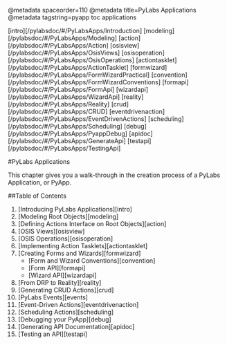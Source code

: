 @metadata spaceorder=110
@metadata title=PyLabs Applications
@metadata tagstring=pyapp toc applications

[intro][/pylabsdoc/#/PyLabsApps/Introduction]
[modeling][/pylabsdoc/#/PyLabsApps/Modeling]
[action][/pylabsdoc/#/PyLabsApps/Action]
[osisview][/pylabsdoc/#/PyLabsApps/OsisViews]
[osisoperation][/pylabsdoc/#/PyLabsApps/OsisOperations]
[actiontasklet][/pylabsdoc/#/PyLabsApps/ActionTasklet]
[formwizard][/pylabsdoc/#/PyLabsApps/FormWizardPractical]
[convention][/pylabsdoc/#/PyLabsApps/FormWizardConventions]
[formapi][/pylabsdoc/#/PyLabsApps/FormApi]
[wizardapi][/pylabsdoc/#/PyLabsApps/WizardApi]
[reality][/pylabsdoc/#/PyLabsApps/Reality]
[crud][/pylabsdoc/#/PyLabsApps/CRUD]
[eventdrivenaction][/pylabsdoc/#/PyLabsApps/EventDrivenActions]
[scheduling][/pylabsdoc/#/PyLabsApps/Scheduling]
[debug][/pylabsdoc/#/PyLabsApps/PyappDebug]
[apidoc][/pylabsdoc/#/PyLabsApps/GenerateApi]
[testapi][/pylabsdoc/#/PyLabsApps/TestingApi]


#PyLabs Applications

This chapter gives you a walk-through in the creation process of a PyLabs Application, or PyApp.


##Table of Contents

1. [Introducing PyLabs Applications][intro]
2. [Modeling Root Objects][modeling]
3. [Defining Actions Interface on Root Objects][action]
4. [OSIS Views][osisview]
5. [OSIS Operations][osisoperation]
6. [Implementing Action Tasklets][actiontasklet]
7. [Creating Forms and Wizards][formwizard]
    * [Form and Wizard Conventions][convention]
    * [Form API][formapi]
    * [Wizard API][wizardapi]
8. [From DRP to Reality][reality]
9. [Generating CRUD Actions][crud]
10. [PyLabs Events][events]
10. [Event-Driven Actions][eventdrivenaction]
11. [Scheduling Actions][scheduling]
12. [Debugging your PyApp][debug]
13. [Generating API Documentation][apidoc]
14. [Testing an API][testapi]